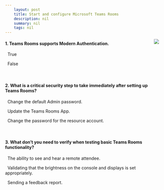 ```yaml
---
    layout: post
    title: Start and configure Microsoft Teams Rooms 
    description: nil
    summary: nil
    tags: nil
---
```



 <a target="_blank" href="https://docs.microsoft.com/en-us/learn/modules/m365-teams-rooms-start-configure/knowledge-check/"><i class="fas fa-external-link-alt"></i> </a>
 <img align="right" src="https://docs.microsoft.com/en-us/learn/achievements/start-and-configure-microsoft-teams-rooms.svg">
####  1. Teams Rooms supports Modern Authentication.


<i class='fas fa-check-square' style='color: Dodgerblue;'></i> &nbsp;&nbsp;True

<i class='far fa-square'></i> &nbsp;&nbsp;False
<br />
<br />
<br />

####  2. What is a critical security step to take immediately after setting up Teams Rooms?


<i class='fas fa-check-square' style='color: Dodgerblue;'></i> &nbsp;&nbsp;Change the default Admin password.

<i class='far fa-square'></i> &nbsp;&nbsp;Update the Teams Rooms App.

<i class='far fa-square'></i> &nbsp;&nbsp;Change the password for the resource account.
<br />
<br />
<br />

####  3. What don’t you need to verify when testing basic Teams Rooms functionality?


<i class='far fa-square'></i> &nbsp;&nbsp;The ability to see and hear a remote attendee.

<i class='far fa-square'></i> &nbsp;&nbsp;Validating that the brightness on the console and displays is set appropriately.

<i class='fas fa-check-square' style='color: Dodgerblue;'></i> &nbsp;&nbsp;Sending a feedback report.
<br />
<br />
<br />
